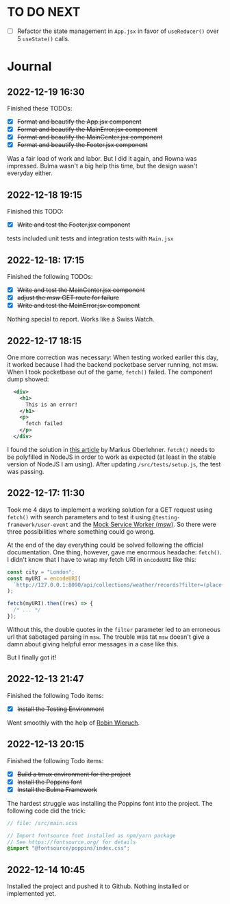# TO DO NEXT

- [ ] Refactor the state management in `App.jsx` in favor of `useReducer()` over 5 `useState()` calls.

# Journal

## 2022-12-19 16:30

Finished these TODOs:

- [x] ~~Format and beautify the App.jsx component~~
- [x] ~~Format and beautify the MainError.jsx component~~
- [x] ~~Format and beautify the MainCenter.jsx component~~
- [x] ~~Format and beautify the Footer.jsx component~~

Was a fair load of work and labor. But I did it again, and Rowna was impressed. Bulma wasn't a big help this time, but the design wasn't everyday either.

## 2022-12-18 19:15

Finished this TODO:

- [x] ~~Write and test the Footer.jsx component~~

tests included unit tests and integration tests with `Main.jsx`



## 2022-12-18: 17:15

Finished the following TODOs:

- [x] ~~Write and test the MainCenter.jsx component~~
- [x] ~~adjust the _msw_ GET route for failure~~
- [x] ~~Write and test the MainError.jsx component~~

Nothing special to report. Works like a Swiss Watch.

## 2022-12-17 18:15

One more correction was necessary: When testing worked earlier this day, it worked because I had the backend pocketbase server running, not msw. When I took pocketbase out of the game, `fetch()` failed. The component dump showed:

```xml
  <div>
    <h1>
      This is an error!
    </h1>
    <p>
      fetch failed
    </p>
  </div>
```

I found the solution in  [this article](https://markus.oberlehner.net/blog/using-mock-service-worker-with-vitest-and-fetch/) by Markus Oberlehner. `fetch()` needs to be polyfilled in NodeJS in order to work as expected (at least in the stable version of NodeJS I am using). After updating `/src/tests/setup.js`, the test was passing.



## 2022-12-17: 11:30

Took me 4 days to implement a working solution for a GET request using `fetch()` with search parameters and to test it using `@testing-framework/user-event` and the [Mock Service Worker (msw)](https://mswjs.io). So there were three possibilities where something could go wrong.

At the end of the day everything could be solved following the official documentation. One thing, however, gave me enormous headache: `fetch()`. I didn't know that I have to wrap my fetch URI in `encodeURI` like this:

```javascript
const city = "London";
const myURI = encodeURI(
  `http://127.0.0.1:8090/api/collections/weather/records?filter=(place~"${city}")`
);

fetch(myURI).then((res) => {
  /* ... */
});
```

Without this, the double quotes in the `filter` parameter led to an erroneous url that sabotaged parsing in `msw`. The trouble was tat `msw` doesn't give a damn about giving helpful error messages in a case like this.

But I finally got it!

## 2022-12-13 21:47

Finished the following Todo items:

- [x] ~~Install the Testing Environment~~

Went smoothly with the help of [Robin Wieruch](https://www.robinwieruch.de/vitest-react-testing-library/).

## 2022-12-13 20:15

Finished the following Todo items:

- [x] ~~Build a tmux environment for the project~~
- [x] ~~Install the Poppins font~~
- [x] ~~Install the Bulma Framework~~

The hardest struggle was installing the Poppins font into the project. The following code did the trick:

```scss
// file: /src/main.scss

// Import fontsource font installed as npm/yarn package
// See https://fontsource.org/ for details
@import "@fontsource/poppins/index.css";
```

## 2022-12-14 10:45

Installed the project and pushed it to Github. Nothing installed or implemented yet.
